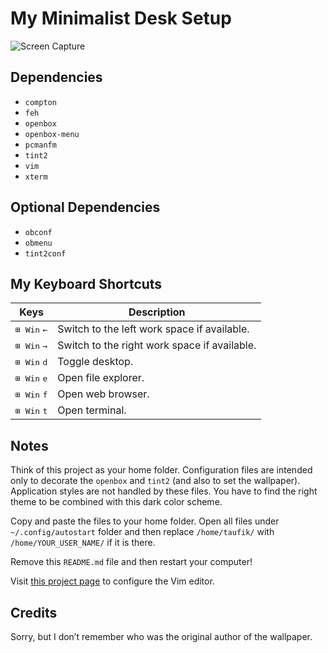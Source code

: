 My Minimalist Desk Setup
========================

![Screen Capture](https://user-images.githubusercontent.com/1669261/105722840-a8483f80-5f58-11eb-82ef-3d3de6042c14.png)

Dependencies
------------

 - `compton`
 - `feh`
 - `openbox`
 - `openbox-menu`
 - `pcmanfm`
 - `tint2`
 - `vim`
 - `xterm`

Optional Dependencies
---------------------

 - `obconf`
 - `obmenu`
 - `tint2conf`

My Keyboard Shortcuts
---------------------

Keys | Description
---- | -----------
<kbd>⊞ Win</kbd> <kbd>←</kbd> | Switch to the left work space if available.
<kbd>⊞ Win</kbd> <kbd>→</kbd> | Switch to the right work space if available.
<kbd>⊞ Win</kbd> <kbd>d</kbd> | Toggle desktop.
<kbd>⊞ Win</kbd> <kbd>e</kbd> | Open file explorer.
<kbd>⊞ Win</kbd> <kbd>f</kbd> | Open web browser.
<kbd>⊞ Win</kbd> <kbd>t</kbd> | Open terminal.

Notes
-----

Think of this project as your home folder. Configuration files are intended only to decorate the `openbox` and `tint2` (and also to set the wallpaper). Application styles are not handled by these files. You have to find the right theme to be combined with this dark color scheme.

Copy and paste the files to your home folder. Open all files under `~/.config/autostart` folder and then replace `/home/taufik/` with `/home/YOUR_USER_NAME/` if it is there.

Remove this `README.md` file and then restart your computer!

Visit [this project page](https://github.com/taufik-nurrohman/vim) to configure the Vim editor.

Credits
-------

Sorry, but I don&rsquo;t remember who was the original author of the wallpaper.
